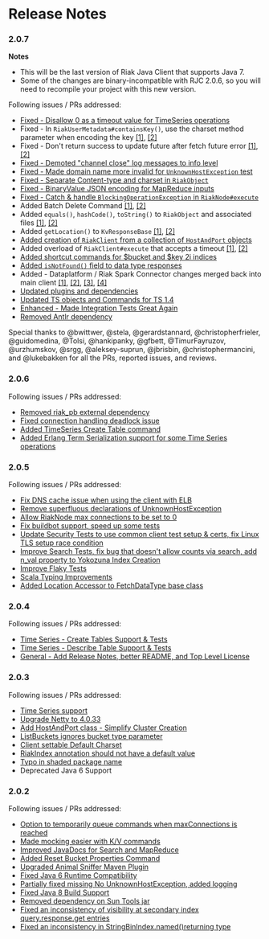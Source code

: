 Release Notes
=============

### 2.0.7

**Notes**
 * This will be the last version of Riak Java Client that supports Java 7.
 * Some of the changes are binary-incompatible with RJC 2.0.6, so you will need to recompile your project with this new version.

Following issues / PRs addressed:

* [Fixed - Disallow 0 as a timeout value for TimeSeries operations](https://github.com/basho/riak-java-client/pull/662)
* Fixed - In `RiakUserMetadata#containsKey()`, use the charset method parameter when encoding the key [[1]](https://github.com/basho/riak-java-client/pull/558), [[2]](https://github.com/basho/riak-java-client/pull/646)
* Fixed - Don't return success to update future after fetch future error [[1]](https://github.com/basho/riak-java-client/pull/633), [[2]](https://github.com/basho/riak-java-client/pull/636)
* [Fixed - Demoted "channel close" log messages to info level](https://github.com/basho/riak-java-client/pull/637)
* [Fixed - Made domain name more invalid for `UnknownHostException` test](https://github.com/basho/riak-java-client/pull/641)
* [Fixed - Separate Content-type and charset in `RiakObject`](https://github.com/basho/riak-java-client/pull/647)
* [Fixed - BinaryValue JSON encoding for MapReduce inputs](https://github.com/basho/riak-java-client/pull/655)
* [Fixed - Catch & handle `BlockingOperationException` in `RiakNode#execute`](https://github.com/basho/riak-java-client/pull/661)
* Added Batch Delete Command [[1]](https://github.com/basho/riak-java-client/pull/487), [[2]](https://github.com/basho/riak-java-client/pull/650)
* Added `equals()`, `hashCode()`, `toString()` to `RiakObject` and associated files [[1]](https://github.com/basho/riak-java-client/pull/557), [[2]](https://github.com/basho/riak-java-client/pull/648)
* Added `getLocation()` to `KvResponseBase` [[1]](https://github.com/basho/riak-java-client/pull/606), [[2]](https://github.com/basho/riak-java-client/pull/643)
* [Added creation of `RiakClient` from a collection of `HostAndPort` objects](https://github.com/basho/riak-java-client/pull/607)
* Added overload of `RiakClient#execute` that accepts a timeout [[1]](https://github.com/basho/riak-java-client/pull/610), [[2]](https://github.com/basho/riak-java-client/pull/642)
* [Added shortcut commands for $bucket and $key 2i indices](https://github.com/basho/riak-java-client/pull/652)
* [Added `isNotFound()` field to data type responses](https://github.com/basho/riak-java-client/pull/654)
* Added - Dataplatform / Riak Spark Connector changes merged back into main client [[1]](https://github.com/basho/riak-java-client/pull/621), [[2]](https://github.com/basho/riak-java-client/pull/626), [[3]](https://github.com/basho/riak-java-client/pull/644), [[4]](https://github.com/basho/riak-java-client/pull/659)
* [Updated plugins and dependencies](https://github.com/basho/riak-java-client/pull/631)
* [Updated TS objects and Commands for TS 1.4](https://github.com/basho/riak-java-client/pull/651)
* [Enhanced - Made Integration Tests Great Again](https://github.com/basho/riak-java-client/pull/657)
* [Removed Antlr dependency](https://github.com/basho/riak-java-client/pull/629)

Special thanks to @bwittwer, @stela, @gerardstannard, @christopherfrieler, @guidomedina, @Tolsi, @hankipanky, @gfbett, @TimurFayruzov, @urzhumskov, @srgg, @aleksey-suprun, @jbrisbin, @christophermancini, and @lukebakken for all the PRs, reported issues, and reviews.

### 2.0.6
Following issues / PRs addressed:
 * [Removed riak_pb external dependency](https://github.com/basho/riak-java-client/pull/615)
 * [Fixed connection handling deadlock issue](https://github.com/basho/riak-java-client/pull/598)
 * [Added TimeSeries Create Table command](https://github.com/basho/riak-java-client/pull/602/)
 * [Added Erlang Term Serialization support for some Time Series operations](https://github.com/basho/riak-java-client/pull/611/)

### 2.0.5
Following issues / PRs addressed:
 * [Fix DNS cache issue when using the client with ELB](https://github.com/basho/riak-java-client/pull/573)
 * [Remove superfluous declarations of UnknownHostException](https://github.com/basho/riak-java-client/pull/553)
 * [Allow RiakNode max connections to be set to 0](https://github.com/basho/riak-java-client/pull/582)
 * [Fix buildbot support, speed up some tests](https://github.com/basho/riak-java-client/pull/596)
 * [Update Security Tests to use common client test setup & certs, fix Linux TLS setup race condition](https://github.com/basho/riak-java-client/pull/595)
 * [Improve Search Tests, fix bug that doesn't allow counts via search, add n_val property to Yokozuna Index Creation](https://github.com/basho/riak-java-client/pull/594)
 * [Improve Flaky Tests](https://github.com/basho/riak-java-client/pull/593)
 * [Scala Typing Improvements](https://github.com/basho/riak-java-client/pull/591)
 * [Added Location Accessor to FetchDataType base class](https://github.com/basho/riak-java-client/pull/590)

### 2.0.4
Following issues / PRs addressed:
 * [Time Series - Create Tables Support & Tests](https://github.com/basho/riak-java-client/pull/588)
 * [Time Series - Describe Table Support & Tests](https://github.com/basho/riak-java-client/pull/589)
 * [General - Add Release Notes, better README, and Top Level License](https://github.com/basho/riak-java-client/pull/583)

### 2.0.3
Following issues / PRs addressed:
 * [Time Series support](https://github.com/basho/riak-java-client/pull/543)
 * [Upgrade Netty to 4.0.33](https://github.com/basho/riak-java-client/pull/581)
 * [Add HostAndPort class - Simplify Cluster Creation](https://github.com/basho/riak-java-client/pull/577)
 * [ListBuckets ignores bucket type parameter](https://github.com/basho/riak-java-client/pull/566)
 * [Client settable Default Charset](https://github.com/basho/riak-java-client/pull/550)
 * [RiakIndex annotation should not have a default value](https://github.com/basho/riak-java-client/pull/541)
 * [Typo in shaded package name](https://github.com/basho/riak-java-client/pull/555)
 * Deprecated Java 6 Support

### 2.0.2
Following issues / PRs addressed:
 * [Option to temporarily queue commands when maxConnections is reached](https://github.com/basho/riak-java-client/issues/510)
 * [Made mocking easier with K/V commands](https://github.com/basho/riak-java-client/pull/528)
 * [Improved JavaDocs for Search and MapReduce](https://github.com/basho/riak-java-client/pull/524)
 * [Added Reset Bucket Properties Command](https://github.com/basho/riak-java-client/pull/522)
 * [Upgraded Animal Sniffer Maven Plugin](https://github.com/basho/riak-java-client/pull/514)
 * [Fixed Java 6 Runtime Compatibility](https://github.com/basho/riak-java-client/pull/530)
 * [Partially fixed missing No UnknownHostException, added logging](https://github.com/basho/riak-java-client-client/pull/529)
 * [Fixed Java 8 Build Support](https://github.com/basho/riak-java-client/pull/517)
 * [Removed dependency on Sun Tools jar](https://github.com/basho/riak-java-client/pull/517)
 * [Fixed an inconsistency of visibility at secondary index query.response.get entries](https://github.com[com/basho/riak-java-client/pull/515)
 * [Fixed an inconsistency in StringBinIndex.named()returning type](https://github.com/basho/riak-java-client/pull/511)
